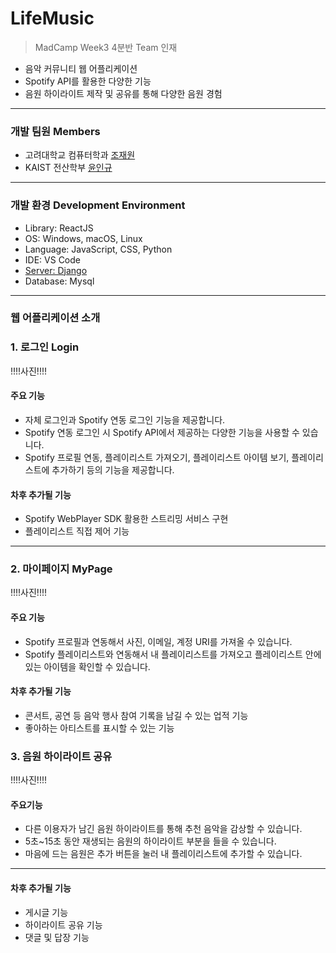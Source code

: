 # LifeMusic

>MadCamp Week3 4분반 Team 인재

* 음악 커뮤니티 웹 어플리케이션
* Spotify API를 활용한 다양한 기능
* 음원 하이라이트 제작 및 공유를 통해 다양한 음원 경험

***
### 개발 팀원 Members
* 고려대학교 컴퓨터학과 [조재원](https://github.com/chojaework)
* KAIST 전산학부 [윤인규](https://github.com/djindog)
***

### 개발 환경 Development Environment
* Library: ReactJS
* OS: Windows, macOS, Linux
* Language: JavaScript, CSS, Python
* IDE: VS Code
* [Server: Django](https://github.com/MadCamp-Week3/BackEnd)
* Database: Mysql
***

### 웹 어플리케이션 소개
### 1. 로그인 Login

!!!!사진!!!!


#### 주요 기능
* 자체 로그인과 Spotify 연동 로그인 기능을 제공합니다.
* Spotify 연동 로그인 시 Spotify API에서 제공하는 다양한 기능을 사용할 수 있습니다.
* Spotify 프로필 연동, 플레이리스트 가져오기, 플레이리스트 아이템 보기, 플레이리스트에 추가하기 등의 기능을 제공합니다.

#### 차후 추가될 기능
* Spotify WebPlayer SDK 활용한 스트리밍 서비스 구현
* 플레이리스트 직접 제어 기능
***

### 2. 마이페이지 MyPage
!!!!사진!!!!

#### 주요 기능
* Spotify 프로필과 연동해서 사진, 이메일, 계정 URI를 가져올 수 있습니다.
* Spotify 플레이리스트와 연동해서 내 플레이리스트를 가져오고 플레이리스트 안에 있는 아이템을 확인할 수 있습니다.
#### 차후 추가될 기능
* 콘서트, 공연 등 음악 행사 참여 기록을 남길 수 있는 업적 기능
* 좋아하는 아티스트를 표시할 수 있는 기능

### 3. 음원 하이라이트 공유

!!!!사진!!!!

#### 주요기능
* 다른 이용자가 남긴 음원 하이라이트를 통해 추천 음악을 감상할 수 있습니다.
* 5초~15초 동안 재생되는 음원의 하이라이트 부분을 들을 수 있습니다.
* 마음에 드는 음원은 추가 버튼을 눌러 내 플레이리스트에 추가할 수 있습니다.
***
#### 차후 추가될 기능
* 게시글 기능
* 하이라이트 공유 기능
* 댓글 및 답장 기능
